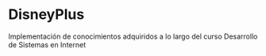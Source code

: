 # DisneyPlus
Implementación de conocimientos adquiridos a lo largo del curso Desarrollo de Sistemas en Internet
